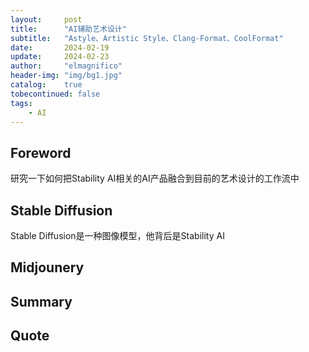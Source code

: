```yaml
---
layout:     post
title:      "AI辅助艺术设计"
subtitle:   "Astyle、Artistic Style、Clang-Format、CoolFormat"
date:       2024-02-19
update:     2024-02-23
author:     "elmagnifico"
header-img: "img/bg1.jpg"
catalog:    true
tobecontinued: false
tags:
    - AI
---
```


## Foreword

研究一下如何把Stability AI相关的AI产品融合到目前的艺术设计的工作流中



## Stable Diffusion

Stable Diffusion是一种图像模型，他背后是Stability AI



## Midjounery



## Summary



## Quote

> 


